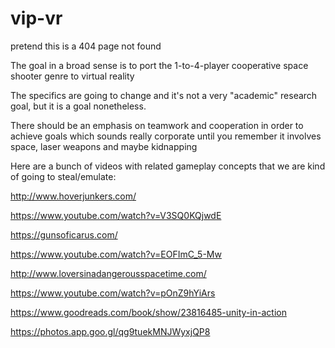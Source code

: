 # vip-vr

pretend this is a 404 page not found


The goal in a broad sense is to port the 1-to-4-player cooperative space shooter genre to virtual reality

The specifics are going to change and it's not a very "academic" research goal, but it is a goal nonetheless.

There should be an emphasis on teamwork and cooperation in order to achieve goals which sounds really corporate until you remember it involves space, laser weapons and maybe kidnapping

Here are a bunch of videos with related gameplay concepts that we are kind of going to steal/emulate:

http://www.hoverjunkers.com/

https://www.youtube.com/watch?v=V3SQ0KQjwdE

https://gunsoficarus.com/

https://www.youtube.com/watch?v=EOFImC_5-Mw

http://www.loversinadangerousspacetime.com/

https://www.youtube.com/watch?v=pOnZ9hYiArs

https://www.goodreads.com/book/show/23816485-unity-in-action

https://photos.app.goo.gl/qg9tuekMNJWyxjQP8


